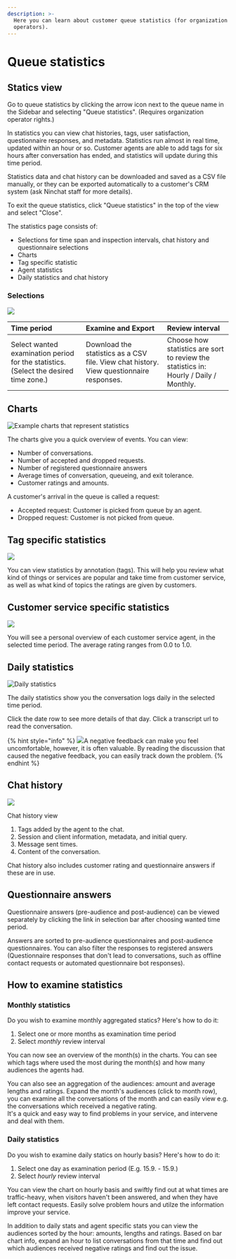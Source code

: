 ```yaml
---
description: >-
  Here you can learn about customer queue statistics (for organization
  operators).
---
```


# Queue statistics

## Statics view

Go to queue statistics by clicking the arrow icon next to the queue name in the Sidebar and selecting "Queue statistics". \(Requires organization operator rights.\)

In statistics you can view chat histories, tags, user satisfaction, questionnaire responses, and metadata. Statistics run almost in real time, updated within an hour or so. Customer agents are able to add tags for six hours after conversation has ended, and statistics will update during this time period.

Statistics data and chat history can be downloaded and saved as a CSV file manually, or they can be exported automatically to a customer's CRM system \(ask Ninchat staff for more details\).

To exit the queue statistics, click "Queue statistics" in the top of the view and select "Close".

The statistics page consists of:

* Selections for time span and inspection intervals, chat history and questionnaire selections
* Charts
* Tag specific statistic
* Agent statistics
* Daily statistics and chat history

### Selections

![](../.gitbook/assets/stats-bar.png)

| Time period | Examine and Export | Review interval |
| :--- | :--- | :--- |
| Select wanted examination period for the statistics. \(Select the desired time zone.\) | Download the statistics as a CSV file. View chat history. View questionnaire responses. | Choose how statistics are sort to review the statistics in: Hourly / Daily / Monthly. |

## Charts

![Example charts that represent statistics](../.gitbook/assets/stats3%20%283%29.png)

The charts give you a quick overview of events. You can view:

* Number of conversations.
* Number of accepted and dropped requests.
* Number of registered questionnaire answers
* Average times of conversation, queueing, and exit tolerance.
* Customer ratings and amounts.

A customer's arrival in the queue is called a request:

* Accepted request: Customer is picked from queue by an agent.
* Dropped request: Customer is not picked from queue.

## Tag specific statistics <a id="merkintakohtaiset-tilastot"></a>

![](../.gitbook/assets/stats-tags%20%281%29.png)

You can view statistics by annotation \(tags\). This will help you review what kind of things or services are popular and take time from customer service, as well as what kind of topics the ratings are given by customers.

## Customer service specific statistics

![](../.gitbook/assets/stats4.png)

You will see a personal overview of each customer service agent, in the selected time period. The average rating ranges from 0.0 to 1.0.

## Daily statistics

![Daily statistics](../.gitbook/assets/stats-daily.png)

The daily statistics show you the conversation logs daily in the selected time period.  
  
Click the date row to see more details of that day. Click a transcript url to read the conversation.

{% hint style="info" %}
![](../.gitbook/assets/rating--1.png)A negative feedback can make you feel uncomfortable, however, it is often valuable. By reading the discussion that caused the negative feedback, you can easily track down the problem.
{% endhint %}

##  Chat history

![](../.gitbook/assets/queue-stats-2-1.png)

Chat history view

1. Tags added by the agent to the chat.
2. Session and client information, metadata, and initial query.
3. Message sent times.
4. Content of the conversation.

Chat history also includes customer rating and questionnaire answers if these are in use.

## Questionnaire answers

Questionnaire answers \(pre-audience and post-audience\) can be viewed separately by clicking the link in selection bar after choosing wanted time period.

Answers are sorted to pre-audience questionnaires and post-audience questionnaires. You can also filter the responses to registered answers \(Questionnaire responses that don't lead to conversations, such as offline contact requests or automated questionnaire bot responses\).

## How to examine statistics

### Monthly statistics

Do you wish to examine monthly aggregated statics? Here's how to do it:

1. Select one or more months as examination time period
2. Select _monthly_ review interval 

You can now see an overview of the month\(s\) in the charts. You can see which tags where used the most during the month\(s\) and how many audiences the agents had.

You can also see an aggregation of the audiences: amount and average lengths and ratings. Expand the month's audiences \(click to month row\), you can examine all the conversations of the month and can easily view e.g. the conversations which received a negative rating.   
It's a quick and easy way to find problems in your service, and intervene and deal with them.

### Daily statistics

Do you wish to examine daily statics on hourly basis? Here's how to do it:

1. Select one day as examination period \(E.g. 15.9. - 15.9.\)
2. Select _hourly_ review interval

You can view the chart on hourly basis and swiftly find out at what times are traffic-heavy, when visitors haven't been answered, and when they have left contact requests. Easily solve problem hours and utilze the information improve your service.

In addition to daily stats and agent specific stats you can view the audiences sorted by the hour: amounts, lengths and ratings. Based on bar chart info, expand an hour to list conversations from that time and find out which audiences received negative ratings and find out the issue.

